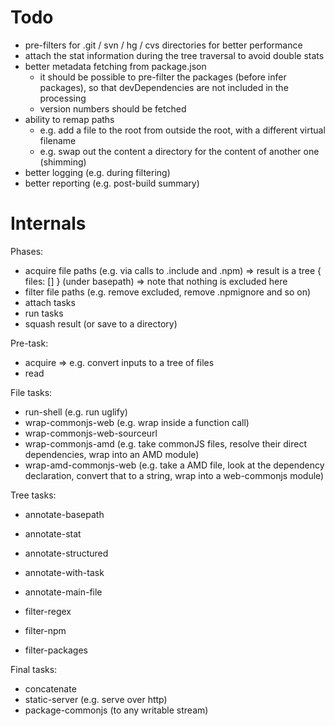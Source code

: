 # Todo

- pre-filters for .git / svn / hg / cvs directories for better performance
- attach the stat information during the tree traversal to avoid double stats
- better metadata fetching from package.json
  - it should be possible to pre-filter the packages (before infer packages),
    so that devDependencies are not included in the processing
  - version numbers should be fetched
- ability to remap paths
  - e.g. add a file to the root from outside the root, with a different virtual filename
  - e.g. swap out the content a directory for the content of another one (shimming)
- better logging (e.g. during filtering)
- better reporting (e.g. post-build summary)


# Internals

Phases:

- acquire file paths (e.g. via calls to .include and .npm)
    => result is a tree { files: [] } (under basepath)
    => note that nothing is excluded here
- filter file paths (e.g. remove excluded, remove .npmignore and so on)
- attach tasks
- run tasks
- squash result (or save to a directory)

Pre-task:

- acquire => e.g. convert inputs to a tree of files
- read

File tasks:

- run-shell (e.g. run uglify)
- wrap-commonjs-web (e.g. wrap inside a function call)
- wrap-commonjs-web-sourceurl
- wrap-commonjs-amd (e.g. take commonJS files, resolve their direct dependencies, wrap into an AMD module)
- wrap-amd-commonjs-web (e.g. take a AMD file, look at the dependency declaration, convert that to a string, wrap into a web-commonjs module)

Tree tasks:

- annotate-basepath
- annotate-stat
- annotate-structured
- annotate-with-task
- annotate-main-file

- filter-regex
- filter-npm
- filter-packages


Final tasks:

- concatenate
- static-server (e.g. serve over http)
- package-commonjs (to any writable stream)
